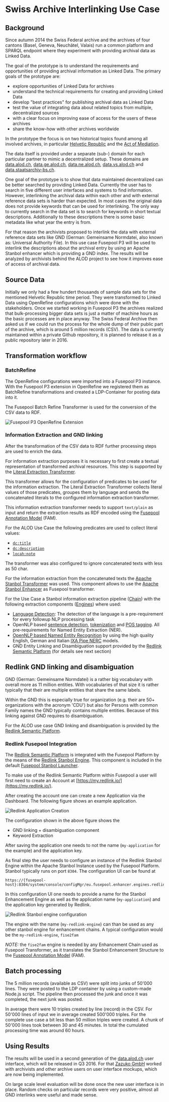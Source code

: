 # Swiss Archive Interlinking Use Case

## Background

Since autumn 2014 the Swiss Federal archive and the archives of four cantons (Basel, Geneva, Neuchâtel, Valais) run a common platform and SPARQL endpoint where they experiment with providing archival data as Linked Data.

The goal of the prototype is to understand the requirements and opportunities of providing archival information as Linked Data. The primary goals of the prototype are:

* explore opportunities of Linked Data for archives
* understand the technical requirements for creating and providing Linked Data
* develop "best practices" for publishing archival data as Linked Data
* test the value of integrating data about related topics from multiple, decentralized sources
* with a clear focus on improving ease of access for the users of these archives
* share the know-how with other archives worldwide

In the prototype the focus is on two historical topics found among all involved archives, in particular [Helvetic Republic](https://en.wikipedia.org/wiki/Helvetic_Republic) and the [Act of Mediation](https://en.wikipedia.org/wiki/Act_of_Mediation).

The data itself is provided under a separate (sub-) domain for each particular partner to mimic a decentralized setup. These domains are [data.alod.ch](http://data.alod.ch), [data.ge.alod.ch](http://data.ge.alod.ch), [data.ne.alod.ch](http://data.ne.alod.ch), [data.vs.alod.ch](http://data.vs.alod.ch) and [data.staatsarchiv-bs.ch](http://data.staatsarchiv-bs.ch).

One goal of the prototype is to show that data maintained decentralized can be better searched by providing Linked Data. Currently the user has to search in five different user interfaces and systems to find information. However, interlinking the archival data within each other and with external reference data sets is harder than expected. In most cases the original data does not provide keywords that can be used for interlinking. The only way to currently search in the data set is to search for keywords in short textual descriptions. Additionally to these descriptions there is some basic metadata like what year the entry is from.

For that reason the archivists proposed to interlink the data with external reference data sets like GND (German: Gemeinsame Normdatei, also known as: Universal Authority File). In this use case Fusepool P3 will be used to interlink the descriptions about the archival entry by using an Apache Stanbol enhancer which is providing a GND index. The results will be analyzed by archivists behind the ALOD project to see how it improves ease of access of 
archival data.

## Source Data

Initially we only had a few hundert thousands of sample data sets for the mentioned Helvetic Republic time period. They were transformed to Linked Data using OpenRefine configurations which were done with the stakeholders. Once we started working in Fusepool P3 the archives realized that bulk-processing bigger data sets is just a matter of machine hours as the basic processes are in place anyway. The Swiss Federal Archive then asked us if we could run the process for the whole dump of their public part of the archive, which is around 5 million records (CSV). The data is currently maintained within a private Github repository, it is planned to release it as a public repository later in 2016.

## Transformation workflow

### BatchRefine

The OpenRefine configurations were imported into a Fusepool P3 instance. With the Fusepool P3 extension in OpenRefine we registered them as BatchRefine transformations and created a LDP-Container for posting data into it.

The Fusepool Batch Refine Transformer is used for the conversion of the CSV data to RDF. 

![Fusepool P3 OpenRefine Extension](fusepool-p3-alod-bar-openrefine.png)

### Information Extraction and GND linking

After the transformation of the CSV data to RDF further processing steps are used to enrich the data. 

For information extraction purposes it is necessary to first create a textual representation of transformed archival resources. This step is supported by the [Literal Extraction Transformer](https://github.com/fusepoolP3/p3-literal-extraction-transformer). 

This transformer allows for the configuration of predicates to be used for the information extraction. The Literal Extraction Transformer collects literal values of those predicates, groupes them by language and sends the concatenated literals to the configured information extraction transformer.

This information extraction transformer needs to support `text/plain` as input and return the extraction results as RDF encoded using the [Fusepool Annotation Model](https://github.com/fusepoolP3/overall-architecture/blob/master/wp3/fp-anno-model/fp-anno-model.md) 
(FAM). 

For the ALOD Use Case the following predicates are used to collect literal values:

* [`dc:title`](http://purl.org/dc/elements/1.1/title)
* [`dc:description`](http://purl.org/dc/elements/1.1/description)
* [`locah:note`](http://data.archiveshub.ac.uk/def/note)

The transformer was also configured to ignore concatenated texts with less as 50 char.

For the information extraction from the concatenated texts the 
[Apache Stanbol Transformer](https://github.com/fusepoolP3/p3-stanbol-enhancer-adapter/tree/master/service) was used. This component allows to use the [Apache Stanbol Enhancer](http://stanbol.apache.org/docs/trunk/components/enhancer/) as Fusepool transformer.

For the Use Case a Stanbol information extraction pipeline ([Chain](http://stanbol.apache.org/docs/trunk/components/enhancer/chains/)) with the following extraction components ([Engines](http://stanbol.apache.org/docs/trunk/components/enhancer/engines/)) where used:

* [Language Detection](http://stanbol.apache.org/docs/trunk/components/enhancer/engines/langdetectengine): The detection of the language is a pre-requirement for every followup NLP processing task
* OpenNLP based [sentence detection](http://stanbol.apache.org/docs/trunk/components/enhancer/engines/opennlpsentence), 
[tokenization](http://stanbol.apache.org/docs/trunk/components/enhancer/engines/opennlptokenizer) and [POS tagging](http://stanbol.apache.org/docs/trunk/components/enhancer/engines/opennlppos). All pre-requirements for Named Entity Extraction (NER).
* [OpenNLP based Named Entity Recognition](https://stanbol.apache.org/docs/trunk/components/enhancer/engines/opennlpcustomner) by using the high quality English, German and Italian [IXA Pipe NERC](https://github.com/ixa-ehu/ixa-pipe-nerc/) models.
* GND Entity Linking and Disambiguation support provided by the [Redlink Semantic Platform](http://redlink.co/semantic-platform/) (for details see next section)

## Redlink GND linking and disambiguation

GND (German: Gemeinsame Normdatei) is a rather big vocabulary with overall more as 11 million entities.
With vocabularies of that size it is rather typically that their are multiple entities that share the same labels.

Within the GND this is especially true for organization (e.g. their are 50+ organizations with the acronym 'CDU') but also for Persons with common Family names the GND typically contains multiple entities. Because of this linking against GND requires to disambiguation.

For the ALOD use case GND linking and disambiguation is provided by the 
[Redlink Semantic Platform](http://redlink.co/semantic-platform/). 

### Redlink Fusepool Integration

The [Redlink Semantic Platform](http://redlink.co/semantic-platform/) is integrated with the Fusepool Platform by the means of the [Redlink Stanbol Engine](https://github.com/fusepoolP3/p3-stanbol-engine-redlink). This
component is included in the default [Fusepool Stanbol Launcher](https://github.com/fusepoolP3/p3-stanbol-launcher/releases).

To make use of the Redlink Semantic Platform within Fusepool a user will first need to create an Account at [https://my.redlink.io/](https://my.redlink.io/).

After creating the account one can create a new Application via the Dashboard. The following figure shows an example application.

![Redlink Application Creation](fusepool-p3-alod-redlink-app-creation.png)

The configuration shown in the above figure shows the 

* GND linking + disambiguation component
* Keyword Extraction

After saving the application one needs to not the name (`my-application` for the example) and the application key.

As final step the user needs to configure an instance of the Redlink Stanbol Engine within the Apache Stanbol Instance used by the Fusepool Platform. Stanbol typically runs on port `8304`. The configuration UI can be found at

    https://{fusepool-host}:8304/system/console/configMgr/eu.fusepool.enhancer.engines.redlink.RedlinkEngine        

In this configuration UI one needs to provide a name for the Stanbol Enhancement Engine as well as the application name (`my-application`) and the application key generated by Redlink.

![Redlink Stanbol engine configuration](fusepool-p3-alod-redlink-stanbol-config.png)

The engine with the name (`my-redlink-engine`) can than be used as any other stanbol engine for enhancement chains. A typical configuration would be the `my-redlink-engine`, `fise2fam` 

_NOTE:_ the `fise2fam` engine is needed by any Enhancement Chain used as Fusepool Transformer, as it translates the Stanbol Enhancement Structure to the [Fusepool Annotation Model](https://github.com/fusepoolP3/overall-architecture/blob/master/wp3/fp-anno-model/fp-anno-model.md) (FAM).

## Batch processing

The 5 million records (available as CSV) were split into junks of 50'000 lines. They were posted to the LDP container by using a custom-made Node.js script. The pipeline then processed the junk and once it was completed, the next junk was posted.

In average there were 10 triples created by line (record) in the CSV. For 50'000 lines of input we in average created 500'000 triples. For the complete use case a bit less than 50 million triples were created. A chunk of 50'000 lines took between 30 and 45 minutes. In total the cumulated processing time was around 60 hours.
 
## Using Results

The results will be used in a second generation of the [data.alod.ch](http://data.alod.ch/) user interface, which will be released in Q3 2016. For that [Zazuko GmbH](http://www.zazuko.com/) worked with archivists and other archive users on user interface mockups, which are now being implemented.

On large scale level evaluation will be done once the new user interface is in place. Random checks on particular records were very positive, almost all GND interlinks were useful and made sense.
